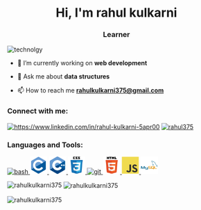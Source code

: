 <h1 align="center">Hi, I'm rahul kulkarni</h1>
<h3 align="center">Learner</h3>
<img src="https://cdn.dribbble.com/users/348324/screenshots/1784866/media/08994bb357a6c63ca9f5e9c6d18805e7.gif align="right" width="400px" alt="technolgy">

- 🔭 I’m currently working on **web development**

- 💬 Ask me about **data structures**

- 📫 How to reach me **rahulkulkarni375@gmail.com**

<h3 align="left">Connect with me:</h3>
<p align="left">
<a href="https://linkedin.com/in/https://www.linkedin.com/in/rahul-kulkarni-5apr00" target="blank"><img align="center" src="https://raw.githubusercontent.com/rahuldkjain/github-profile-readme-generator/master/src/images/icons/Social/linked-in-alt.svg" alt="https://www.linkedin.com/in/rahul-kulkarni-5apr00" height="30" width="40" /></a>
<a href="https://www.codechef.com/users/rahul375" target="blank"><img align="center" src="https://cdn.jsdelivr.net/npm/simple-icons@3.1.0/icons/codechef.svg" alt="rahul375" height="30" width="40" /></a>
</p>

<h3 align="left">Languages and Tools:</h3>
<p align="left"> <a href="https://www.gnu.org/software/bash/" target="_blank" rel="noreferrer"> <img src="https://www.vectorlogo.zone/logos/gnu_bash/gnu_bash-icon.svg" alt="bash" width="40" height="40"/> </a> <a href="https://www.cprogramming.com/" target="_blank" rel="noreferrer"> <img src="https://raw.githubusercontent.com/devicons/devicon/master/icons/c/c-original.svg" alt="c" width="40" height="40"/> </a> <a href="https://www.w3schools.com/cpp/" target="_blank" rel="noreferrer"> <img src="https://raw.githubusercontent.com/devicons/devicon/master/icons/cplusplus/cplusplus-original.svg" alt="cplusplus" width="40" height="40"/> </a> <a href="https://www.w3schools.com/css/" target="_blank" rel="noreferrer"> <img src="https://raw.githubusercontent.com/devicons/devicon/master/icons/css3/css3-original-wordmark.svg" alt="css3" width="40" height="40"/> </a> <a href="https://git-scm.com/" target="_blank" rel="noreferrer"> <img src="https://www.vectorlogo.zone/logos/git-scm/git-scm-icon.svg" alt="git" width="40" height="40"/> </a> <a href="https://www.w3.org/html/" target="_blank" rel="noreferrer"> <img src="https://raw.githubusercontent.com/devicons/devicon/master/icons/html5/html5-original-wordmark.svg" alt="html5" width="40" height="40"/> </a> <a href="https://developer.mozilla.org/en-US/docs/Web/JavaScript" target="_blank" rel="noreferrer"> <img src="https://raw.githubusercontent.com/devicons/devicon/master/icons/javascript/javascript-original.svg" alt="javascript" width="40" height="40"/> </a> <a href="https://www.mysql.com/" target="_blank" rel="noreferrer"> <img src="https://raw.githubusercontent.com/devicons/devicon/master/icons/mysql/mysql-original-wordmark.svg" alt="mysql" width="40" height="40"/> </a> </p>

<p><img align="left" src="https://github-readme-stats.vercel.app/api/top-langs?username=rahulkulkarni375&show_icons=true&locale=en&layout=compact" alt="rahulkulkarni375" /></p>

<p>&nbsp;<img align="center" src="https://github-readme-stats.vercel.app/api?username=rahulkulkarni375&show_icons=true&locale=en" alt="rahulkulkarni375" /></p>

<p><img align="center" src="https://github-readme-streak-stats.herokuapp.com/?user=rahulkulkarni375&" alt="rahulkulkarni375" /></p>


